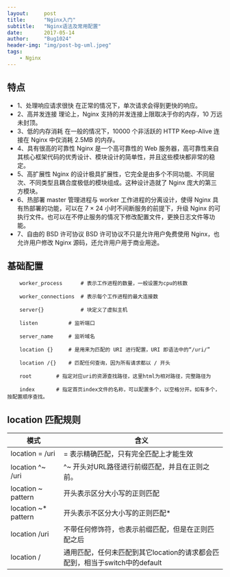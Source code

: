 ```yaml
---
layout:     post
title:      "Nginx入门"
subtitle:   "Nginx语法及常用配置"
date:       2017-05-14
author:     "Bug1024"
header-img: "img/post-bg-uml.jpeg"
tags:
    - Nginx
---
```


## 特点
 - 1、处理响应请求很快 在正常的情况下，单次请求会得到更快的响应。
 - 2、高并发连接 理论上，Nginx 支持的并发连接上限取决于你的内存，10 万远未封顶。
 - 3、低的内存消耗 在一般的情况下，10000 个非活跃的 HTTP Keep-Alive 连接在 Nginx 中仅消耗 2.5MB 的内存。
 - 4、具有很高的可靠性 Nginx 是一个高可靠性的 Web 服务器，高可靠性来自其核心框架代码的优秀设计、模块设计的简单性，并且这些模块都非常的稳定。
 - 5、高扩展性 Nginx 的设计极具扩展性，它完全是由多个不同功能、不同层次、不同类型且耦合度极低的模块组成。这种设计造就了 Nginx 庞大的第三方模块。
 - 6、热部署 master 管理进程与 worker 工作进程的分离设计，使得 Nginx 具有热部署的功能，可以在 7 × 24 小时不间断服务的前提下，升级 Nginx 的可执行文件。也可以在不停止服务的情况下修改配置文件，更换日志文件等功能。
 - 7、自由的 BSD 许可协议 BSD 许可协议不只是允许用户免费使用 Nginx，也允许用户修改 Nginx 源码，还允许用户用于商业用途。

## 基础配置
```
    worker_process      # 表示工作进程的数量，一般设置为cpu的核数

    worker_connections  # 表示每个工作进程的最大连接数

    server{}            # 块定义了虚拟主机

    listen          # 监听端口

    server_name     # 监听域名

    location {}     # 是用来为匹配的 URI 进行配置，URI 即语法中的“/uri/”

    location /{}    # 匹配任何查询，因为所有请求都以 / 开头

    root        # 指定对应uri的资源查找路径，这里html为相对路径，完整路径为

    index       # 指定首页index文件的名称，可以配置多个，以空格分开。如有多个，按配置顺序查找。
```

## location 匹配规则
|模式               |                                   含义|
|-------------------|---------------------------------------|
|location = /uri    |= 表示精确匹配，只有完全匹配上才能生效|
|location ^~ /uri   | ^~ 开头对URL路径进行前缀匹配，并且在正则之前。|
|location ~ pattern | 开头表示区分大小写的正则匹配|
|location ~* pattern | 开头表示不区分大小写的正则匹配*|
|location /uri      |   不带任何修饰符，也表示前缀匹配，但是在正则匹配之后|
|location /         |  通用匹配，任何未匹配到其它location的请求都会匹配到，相当于switch中的default|

